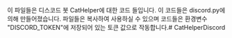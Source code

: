 이 파일들은 디스코드 봇 CatHelper에 대한 코드 들입니다.
이 코드들은 discord.py에 의해 만들어졌습니다.
파일들은 복사하여 사용하실 수 있으며 코드들은 환경변수 "DISCORD_TOKEN"에 저장되어 있는 토큰 값으로 작동합니다.# CatHelperDiscord
